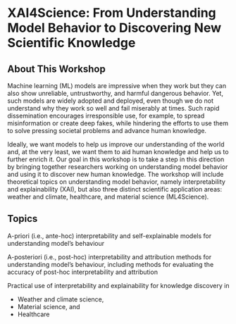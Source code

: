 # XAI4Science: From Understanding Model Behavior to Discovering New Scientific Knowledge

## About This Workshop
Machine learning (ML) models are impressive when they work but they can also show unreliable, untrustworthy, and harmful dangerous behavior. Yet, such models are widely adopted and deployed, even though we do not understand why they work so well and fail miserably at times. Such rapid dissemination encourages irresponsible use, for example, to spread misinformation or create deep fakes, while hindering the efforts to use them to solve pressing societal problems and advance human knowledge.


Ideally, we want models to help us improve our understanding of the world and, at the very least, we want them to aid human knowledge and help us to further enrich it. Our goal in this workshop is to take a step in this direction by bringing together researchers working on understanding model behavior and using it to discover new human knowledge. The workshop will include theoretical topics on understanding model behavior, namely interpretability and explainability (XAI), but also three distinct scientific application areas: weather and climate, healthcare, and material science (ML4Science).

## Topics
A-priori (i.e., ante-hoc) interpretability and self-explainable models for understanding model’s behaviour


A-posteriori (i.e., post-hoc) interpretability and attribution methods for understanding model’s behaviour, including methods for evaluating the accuracy of post-hoc interpretability and attribution


Practical use of interpretability and explainability for knowledge discovery in

- ⁠Weather and climate science,
- ⁠Material science, and
- ⁠⁠Healthcare

